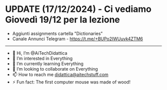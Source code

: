 # UPDATE (17/12/2024) - Ci vediamo Giovedì 19/12 per la lezione
- Aggiunti assignments cartella "Dictionaries"
- Canale Annunci Telegram - https://t.me/+BUPo2IWUuvk4ZTM6
---

- 👋 Hi, I’m @AiTechDidattica
- 👀 I’m interested in Everything
- 🌱 I’m currently learning Everything
- 💞️ I’m looking to collaborate on Everything
- 📫 How to reach me didattica@aitechstuff.com
- ⚡ Fun fact: The first computer mouse was made of wood!

<!---
AiTechDidattica/AiTechDidattica is a ✨ special ✨ repository because its `README.md` (this file) appears on your GitHub profile.
You can click the Preview link to take a look at your changes.
--->
